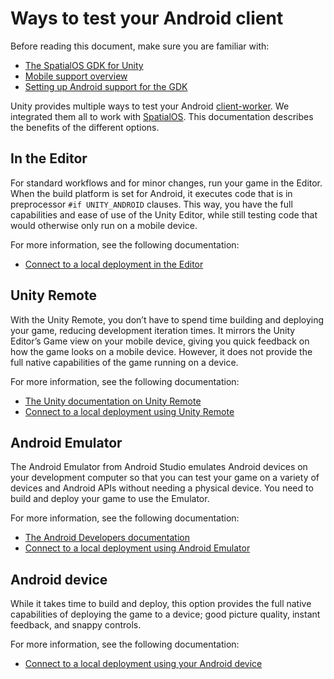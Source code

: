 # Ways to test your Android client

Before reading this document, make sure you are familiar with:

  * [The SpatialOS GDK for Unity]({{urlRoot}}/content/intro-reference)
  * [Mobile support overview]({{urlRoot}}/content/mobile/overview)
  * [Setting up Android support for the GDK]({{urlRoot}}/content/mobile/android/setup)

Unity provides multiple ways to test your Android [client-worker]({{urlRoot}}/content/glossary#client-worker). We integrated them all to work with [SpatialOS]({{urlRoot}}/content/glossary#spatialos-runtime). This documentation describes the benefits of the different options.

## In the Editor
For standard workflows and for minor changes, run your game in the Editor. When the build platform is set for Android, it executes code that is in preprocessor `#if UNITY_ANDROID` clauses. This way, you have the full capabilities and ease of use of the Unity Editor, while still testing code that would otherwise only run on a mobile device.

For more information, see the following documentation:

  * [Connect to a local deployment in the Editor]({{urlRoot}}/content/mobile/android/local-deploy#in-editor)

## Unity Remote

With the Unity Remote, you don’t have to spend time building and deploying your game, reducing development iteration times. It mirrors the Unity Editor’s Game view on your mobile device, giving you quick feedback on how the game looks on a mobile device. However, it does not provide the full native capabilities of the game running on a device.

For more information, see the following documentation:

  * [The Unity documentation on Unity Remote](https://docs.unity3d.com/Manual/UnityRemote5.html)
  * [Connect to a local deployment using Unity Remote]({{urlRoot}}/content/mobile/android/local-deploy#unity-remote)

## Android Emulator

The Android Emulator from Android Studio emulates Android devices on your development computer so that you can test your game on a variety of devices and Android APIs without needing a physical device. You need to build and deploy your game to use the Emulator.

For more information, see the following documentation:

  * [The Android Developers documentation](https://developer.android.com/studio/run/emulator)
  * [Connect to a local deployment using Android Emulator]({{urlRoot}}/content/mobile/android/local-deploy#android-emulator)

## Android device

While it takes time to build and deploy, this option provides the full native capabilities of deploying the game to a device; good picture quality, instant feedback, and snappy controls.

For more information, see the following documentation:

  * [Connect to a local deployment using your Android device]({{urlRoot}}/content/mobile/android/local-deploy#android-device)
